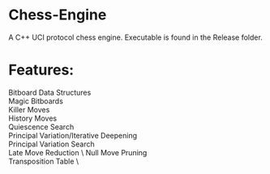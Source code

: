 # Chess-Engine
A C++ UCI protocol chess engine. Executable is found in the Release folder.


# Features:
Bitboard Data Structures \
Magic Bitboards \
Killer Moves \
History Moves \
Quiescence Search \
Principal Variation/Iterative Deepening \
Principal Variation Search \
Late Move Reduction \ 
Null Move Pruning \
Transposition Table \
